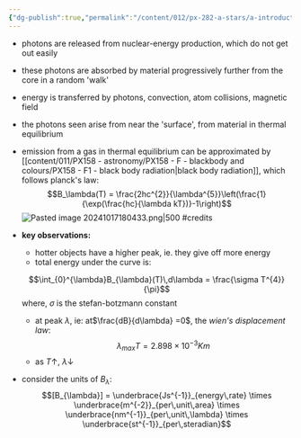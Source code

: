 ```yaml
---
{"dg-publish":true,"permalink":"/content/012/px-282-a-stars/a-introduction/px-282-a7-inside-a-star/","created":"2024-11-25T10:50:32.000+00:00","updated":"2024-12-06T16:40:45.520+00:00"}
---
```


- photons are released from nuclear-energy production, which do not get out easily
- these photons are absorbed by material progressively further from the core in a random 'walk'
- energy is transferred by photons, convection, atom collisions, magnetic field
- the photons seen arise from near the 'surface', from material in thermal equilibrium
- emission from a gas in thermal equilibrium can be approximated by [[content/011/PX158 - astronomy/PX158 - F - blackbody and colours/PX158 - F1 - black body radiation\|black body radiation]], which follows planck's law: 
$$B_\lambda(T) = \frac{2hc^{2}}{\lambda^{5}}\left(\frac{1}{\exp(\frac{hc}{\lambda kT})}-1\right)$$
![Pasted image 20241017180433.png|500](/img/user/pics/Pasted%20image%2020241017180433.png)
#credits 

- **key observations:**
	- hotter objects have a higher peak, ie. they give off more energy
	- total energy under the curve is: 
	
	$$\int_{0}^{\lambda}B_{\lambda}(T)\,d\lambda = \frac{\sigma T^{4}}{\pi}$$
		where, $\sigma$ is the stefan-botzmann constant
	- at peak $\lambda$, ie: at$\frac{dB}{d\lambda} =0$, the *wien's displacement law*: 
	$$\lambda_{max} T = 2.898\times10^{-3}Km$$
	- as $T\uparrow$, $\lambda\downarrow$
- consider the units of $B_{\lambda}:$ 
$$[B_{\lambda}] = \underbrace{Js^{-1}}_{energy\,rate} \times \underbrace{m^{-2}}_{per\,unit\,area} \times \underbrace{nm^{-1}}_{per\,unit\,\lambda} \times \underbrace{st^{-1}}_{per\,steradian}$$
